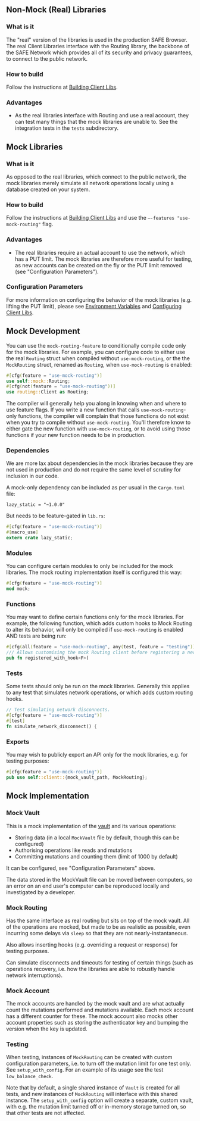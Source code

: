 ## Non-Mock (Real) Libraries

### What is it

The "real" version of the libraries is used in the production SAFE Browser. The real Client Libraries interface with the Routing library, the backbone of the SAFE Network which provides all of its security and privacy guarantees, to connect to the public network.

### How to build

Follow the instructions at [Building Client Libs](.).

### Advantages

- As the real libraries interface with Routing and use a real account, they can test many things that the mock libraries are unable to. See the integration tests in the `tests` subdirectory.

## Mock Libraries

### What is it

As opposed to the real libraries, which connect to the public network, the mock libraries merely simulate all network operations locally using a database created on your system.

### How to build

Follow the instructions at [Building Client Libs](.) and use the `–-features "use-mock-routing"` flag.

### Advantages

- The real libraries require an actual account to use the network, which has a PUT limit. The mock libraries are therefore more useful for testing, as new accounts can be created on the fly or the PUT limit removed (see "Configuration Parameters").

### Configuration Parameters

For more information on configuring the behavior of the mock libraries (e.g. lifting the PUT limit), please see [Environment Variables](https://docs.rs/safe_core/0.32.0/safe_core/#environment-variables) and [Configuring Client Libs](./Configuring-Client-Libs).

## Mock Development

You can use the `mock-routing-feature` to conditionally compile code only for the mock libraries. For example, you can configure code to either use the real `Routing` struct when compiled without `use-mock-routing`, or the the `MockRouting` struct, renamed as `Routing`, when `use-mock-routing` is enabled:

```rs
#[cfg(feature = "use-mock-routing")]
use self::mock::Routing;
#[cfg(not(feature = "use-mock-routing"))]
use routing::Client as Routing;
```

The compiler will generally help you along in knowing when and where to use feature flags. If you write a new function that calls `use-mock-routing`-only functions, the compiler will complain that those functions do not exist when you try to compile without `use-mock-routing`. You'll therefore know to either gate the new function with `use-mock-routing`, or to avoid using those functions if your new function needs to be in production.

### Dependencies

We are more lax about dependencies in the mock libraries because they are not used in production and do not require the same level of scrutiny for inclusion in our code.

A mock-only dependency can be included as per usual in the `Cargo.toml` file:

`lazy_static = "~1.0.0"`

But needs to be feature-gated in `lib.rs`:

```rs
#[cfg(feature = "use-mock-routing")]
#[macro_use]
extern crate lazy_static;
```

### Modules

You can configure certain modules to only be included for the mock libraries. The mock routing implementation itself is configured this way:

```rs
#[cfg(feature = "use-mock-routing")]
mod mock;
```

### Functions

You may want to define certain functions only for the mock libraries. For example, the following function, which adds custom hooks to Mock Routing to alter its behavior, will only be compiled if `use-mock-routing` is enabled AND tests are being run:

```rs
#[cfg(all(feature = "use-mock-routing", any(test, feature = "testing")))]
/// Allows customising the mock Routing client before registering a new account
pub fn registered_with_hook<F>(
```

### Tests

Some tests should only be run on the mock libraries. Generally this applies to any test that simulates network operations, or which adds custom routing hooks.

```rs
// Test simulating network disconnects.
#[cfg(feature = "use-mock-routing")]
#[test]
fn simulate_network_disconnect() {
```

### Exports

You may wish to publicly export an API only for the mock libraries, e.g. for testing purposes:

```rs
#[cfg(feature = "use-mock-routing")]
pub use self::client::{mock_vault_path, MockRouting};
```

## Mock Implementation

### Mock Vault

This is a mock implementation of the [vault](https://github.com/maidsafe/safe_vault) and its various operations:

- Storing data (in a local `MockVault` file by default, though this can be configured)
- Authorising operations like reads and mutations
- Committing mutations and counting them (limit of 1000 by default)

It can be configured, see "Configuration Parameters" above.

The data stored in the MockVault file can be moved between computers, so an error on an end user's computer can be reproduced locally and investigated by a developer.

### Mock Routing

Has the same interface as real routing but sits on top of the mock vault. All of the operations are mocked, but made to be as realistic as possible, even incurring some delays via `sleep` so that they are not nearly-instantaneous.

Also allows inserting hooks (e.g. overriding a request or response) for testing purposes.

Can simulate disconnects and timeouts for testing of certain things (such as operations recovery, i.e. how the libraries are able to robustly handle network interruptions).

### Mock Account

The mock accounts are handled by the mock vault and are what actually count the mutations performed and mutations available. Each mock account has a different counter for these. The mock account also mocks other account properties such as storing the authenticator key and bumping the version when the key is updated.

### Testing

When testing, instances of `MockRouting` can be created with custom configuration parameters, i.e. to turn off the mutation limit for one test only. See `setup_with_config`. For an example of its usage see the test `low_balance_check`.

Note that by default, a single shared instance of `Vault` is created for all tests, and new instances of `MockRouting` will interface with this shared instance. The `setup_with_config` option will create a separate, custom vault, with e.g. the mutation limit turned off or in-memory storage turned on, so that other tests are not affected.
